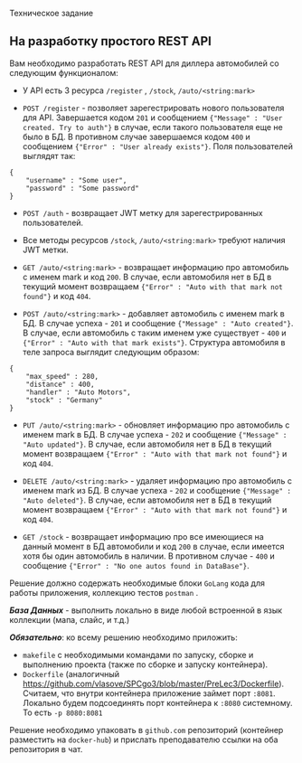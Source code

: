 Техническое задание
## На разработку простого REST API

Вам необходимо разработать REST API для диллера автомобилей со следующим функционалом:

* У API есть 3 ресурса ```/register``` , ```/stock```, ```/auto/<string:mark>```

* ```POST /register``` - позволяет зарегестрировать нового пользователя для API. Завершается кодом ```201``` и сообщением ```{"Message" : "User created. Try to auth"}``` в случае, если такого пользователя еще не было в БД. В противном случае завершаемся кодом ```400``` и сообщением ```{"Error" : "User already exists"}```.
  Поля пользователей выглядят так:
```
{
    "username" : "Some user",
    "password" : "Some password"
}
```

* ```POST /auth``` - возвращает JWT метку для зарегестрированных пользователей.

* Все методы ресурсов ```/stock```, ```/auto/<string:mark>``` требуют наличия JWT метки.

* ```GET /auto/<string:mark>``` - возвращает информацию про автомобиль с именем mark и код ```200```. В случае, если автомобиля нет в БД в текущий момент возвращаем ```{"Error" : "Auto with that mark not found"}``` и код ```404```.

* ```POST /auto/<string:mark>``` - добавляет автомобиль с именем mark в БД. В случае успеха - ```201``` и сообщение ```{"Message" : "Auto created"}```. В случае, если автомобиль с таким именем уже существует - ```400``` и  ```{"Error" : "Auto with that mark exists"}```. Структура автомобиля  в теле запроса выглядит следующим образом:
```
{
    "max_speed" : 280,
    "distance" : 400,
    "handler" : "Auto Motors",
    "stock" : "Germany"
}
```

* ```PUT /auto/<string:mark>``` - обновляет информацию про автомобиль с именем mark в БД. В случае успеха - ```202``` и сообщение ```{"Message" : "Auto updated"}```.  В случае, если автомобиля нет в БД в текущий момент возвращаем ```{"Error" : "Auto with that mark not found"}``` и код ```404```.


* ```DELETE /auto/<string:mark>``` - удаляет информацию про автомобиль с именем mark из БД. В случае успеха - ```202``` и сообщение ```{"Message" : "Auto deleted"}```.  В случае, если автомобиля нет в БД в текущий момент возвращаем ```{"Error" : "Auto with that mark not found"}``` и код ```404```.


* ```GET /stock``` - возвращает информацию про все имеющиеся на данный момент в БД автомобили и код ```200``` в случае, если имеется хотя бы один автомобиль в наличии. В противном случае - ```400``` и сообщение ```{"Error" : "No one autos found in DataBase"}```.


Решение должно содержать необходимые блоки ```GoLang``` кода для работы приложения, коллекцию тестов ```postman``` .

***База Данных*** - выполнить локально в виде любой встроенной в язык коллекции (мапа, слайс, и т.д.)

***Обязательно***: ко всему решению необходимо приложить:
* ```makefile```  с необходимыми командами по запуску, сборке и выполнению проекта (также по сборке и запуску контейнера).
* ```Dockerfile``` (аналогичный https://github.com/vlasove/SPCgo3/blob/master/PreLec3/Dockerfile). Считаем, что внутри контейнера приложение займет порт ```:8081```. Локально будем подсоединять порт контейнера к ```:8080``` системному. То есть ```-p 8080:8081```


Решение необходимо упаковать в ```github.com``` репозиторий (контейнер разместить на ```docker-hub```) и прислать преподавателю ссылки на оба репозитория в чат.